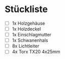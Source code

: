 # Stückliste
- [ ] 1x Holzgehäuse
- [ ] 1x Holzdeckel
- [ ] 1x Einschlagmutter
- [ ] 1x Schwanenhals
- [ ] 8x Lichtleiter
- [ ] 4x Torx TX20 4x25mm
